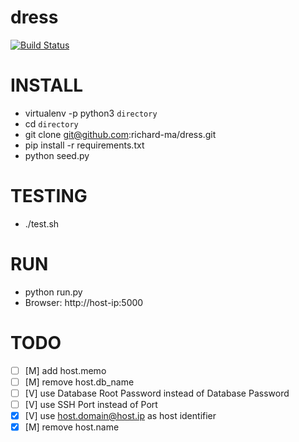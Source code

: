 # dress

[![Build Status](https://travis-ci.org/richard-ma/dress.svg?branch=master)](https://travis-ci.org/richard-ma/dress)

# INSTALL
* virtualenv -p python3 `directory`
* cd `directory`
* git clone git@github.com:richard-ma/dress.git
* pip install -r requirements.txt
* python seed.py

# TESTING
* ./test.sh

# RUN
* python run.py
* Browser: http://host-ip:5000

# TODO
* [ ] [M] add host.memo
* [ ] [M] remove host.db_name
* [ ] [V] use Database Root Password instead of Database Password
* [ ] [V] use SSH Port instead of Port
* [x] [V] use host.domain@host.ip as host identifier
* [x] [M] remove host.name
